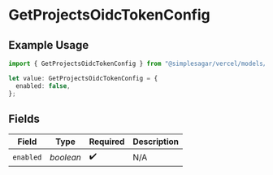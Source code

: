 # GetProjectsOidcTokenConfig

## Example Usage

```typescript
import { GetProjectsOidcTokenConfig } from "@simplesagar/vercel/models/getprojectsop.js";

let value: GetProjectsOidcTokenConfig = {
  enabled: false,
};
```

## Fields

| Field              | Type               | Required           | Description        |
| ------------------ | ------------------ | ------------------ | ------------------ |
| `enabled`          | *boolean*          | :heavy_check_mark: | N/A                |